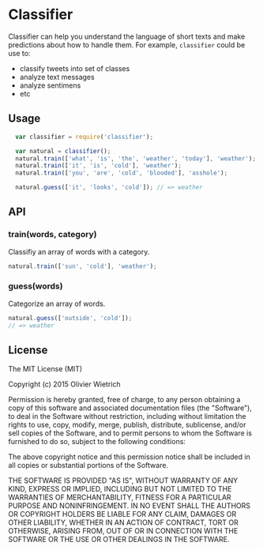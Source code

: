 # Classifier

Classifier can help you understand the language of short texts and make predictions about how to handle them. For example, `classifier` could be use to:

  - classify tweets into set of classes
  - analyze text messages
  - analyze sentimens
  - etc


## Usage

```js
  var classifier = require('classifier');

  var natural = classifier();
  natural.train(['what', 'is', 'the', 'weather', 'today'], 'weather');
  natural.train(['it', 'is', 'cold'], 'weather');
  natural.train(['you', 'are', 'cold', 'blooded'], 'asshole');

  natural.guess(['it', 'looks', 'cold']); // => weather 
```

## API

### train(words, category)

Classifiy an array of words with a category.

```js
natural.train(['sun', 'cold'], 'weather');
```

### guess(words)

Categorize an array of words.

```js
natural.guess(['outside', 'cold']);
// => weather
```

## License

The MIT License (MIT)

Copyright (c) 2015 Olivier Wietrich

Permission is hereby granted, free of charge, to any person obtaining a copy
of this software and associated documentation files (the "Software"), to deal
in the Software without restriction, including without limitation the rights
to use, copy, modify, merge, publish, distribute, sublicense, and/or sell
copies of the Software, and to permit persons to whom the Software is
furnished to do so, subject to the following conditions:

The above copyright notice and this permission notice shall be included in all
copies or substantial portions of the Software.

THE SOFTWARE IS PROVIDED "AS IS", WITHOUT WARRANTY OF ANY KIND, EXPRESS OR
IMPLIED, INCLUDING BUT NOT LIMITED TO THE WARRANTIES OF MERCHANTABILITY,
FITNESS FOR A PARTICULAR PURPOSE AND NONINFRINGEMENT. IN NO EVENT SHALL THE
AUTHORS OR COPYRIGHT HOLDERS BE LIABLE FOR ANY CLAIM, DAMAGES OR OTHER
LIABILITY, WHETHER IN AN ACTION OF CONTRACT, TORT OR OTHERWISE, ARISING FROM,
OUT OF OR IN CONNECTION WITH THE SOFTWARE OR THE USE OR OTHER DEALINGS IN THE
SOFTWARE.

